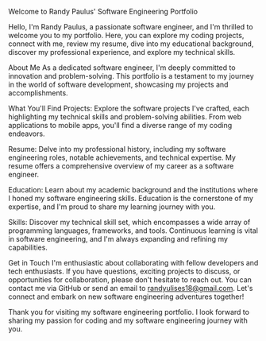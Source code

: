 Welcome to Randy Paulus' Software Engineering Portfolio

Hello, I'm Randy Paulus, a passionate software engineer, and I'm thrilled to welcome you to my portfolio. Here, you can explore my coding projects, connect with me, review my resume, dive into my educational background, discover my professional experience, and explore my technical skills.

About Me
As a dedicated software engineer, I'm deeply committed to innovation and problem-solving. This portfolio is a testament to my journey in the world of software development, showcasing my projects and accomplishments.

What You'll Find
Projects: Explore the software projects I've crafted, each highlighting my technical skills and problem-solving abilities. From web applications to mobile apps, you'll find a diverse range of my coding endeavors.

Resume: Delve into my professional history, including my software engineering roles, notable achievements, and technical expertise. My resume offers a comprehensive overview of my career as a software engineer.

Education: Learn about my academic background and the institutions where I honed my software engineering skills. Education is the cornerstone of my expertise, and I'm proud to share my learning journey with you.

Skills: Discover my technical skill set, which encompasses a wide array of programming languages, frameworks, and tools. Continuous learning is vital in software engineering, and I'm always expanding and refining my capabilities.

Get in Touch
I'm enthusiastic about collaborating with fellow developers and tech enthusiasts. If you have questions, exciting projects to discuss, or opportunities for collaboration, please don't hesitate to reach out. You can contact me via GitHub or send an email to randyulises18@gmail.com. Let's connect and embark on new software engineering adventures together!

Thank you for visiting my software engineering portfolio. I look forward to sharing my passion for coding and my software engineering journey with you.
